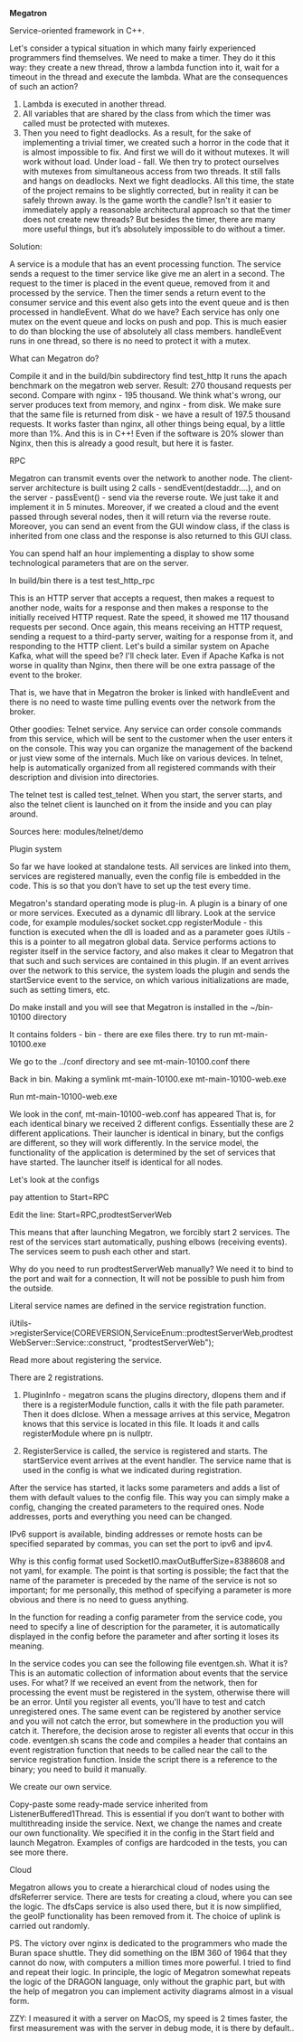 **Megatron**

Service-oriented framework in C++.

Let's consider a typical situation in which many fairly experienced programmers find themselves.
We need to make a timer.
They do it this way: they create a new thread, throw a lambda function into it, wait for a timeout in the thread and execute the lambda.
What are the consequences of such an action?
1. Lambda is executed in another thread.
2. All variables that are shared by the class from which the timer was called must be protected with mutexes.
3. Then you need to fight deadlocks.
As a result, for the sake of implementing a trivial timer, we created such a horror in the code that it is almost impossible to fix.
And first we will do it without mutexes. It will work without load. Under load - fall.
We then try to protect ourselves with mutexes from simultaneous access from two threads.
It still falls and hangs on deadlocks. Next we fight deadlocks. All this time, the state of the project remains to be slightly corrected, but in reality it can be safely thrown away.
Is the game worth the candle?
Isn't it easier to immediately apply a reasonable architectural approach so that the timer does not create new threads?
But besides the timer, there are many more useful things, but it’s absolutely impossible to do without a timer.

Solution:

A service is a module that has an event processing function.
The service sends a request to the timer service like give me an alert in a second.
The request to the timer is placed in the event queue, removed from it and processed by the service.
Then the timer sends a return event to the consumer service and this event also gets into the event queue and is then processed in handleEvent.
What do we have? Each service has only one mutex on the event queue and locks on push and pop. This is much easier to do than blocking the use of absolutely all class members.
handleEvent runs in one thread, so there is no need to protect it with a mutex.

What can Megatron do?

Compile it and in the build/bin subdirectory find test_http
It runs the apach benchmark on the megatron web server.
Result: 270 thousand requests per second. Compare with nginx - 195 thousand.
We think what's wrong, our server produces text from memory, and nginx - from disk. We make sure that the same file is returned from disk - we have a result of 197.5 thousand requests.
It works faster than nginx, all other things being equal, by a little more than 1%. And this is in C++!
Even if the software is 20% slower than Nginx, then this is already a good result, but here it is faster.

RPC

Megatron can transmit events over the network to another node. The client-server architecture is built using 2 calls - sendEvent(destaddr....), and on the server - passEvent() - send via the reverse route.
We just take it and implement it in 5 minutes. Moreover, if we created a cloud and the event passed through several nodes, then it will return via the reverse route. Moreover, you can send an event from the GUI window class,
if the class is inherited from one class and the response is also returned to this GUI class.

You can spend half an hour implementing a display to show some technological parameters that are on the server.

In build/bin there is a test test_http_rpc

This is an HTTP server that accepts a request, then makes a request to another node, waits for a response and then makes a response to the initially received HTTP request.
Rate the speed, it showed me 117 thousand requests per second.
Once again, this means receiving an HTTP request, sending a request to a third-party server, waiting for a response from it, and responding to the HTTP client.
Let's build a similar system on Apache Kafka, what will the speed be? I'll check later. Even if Apache Kafka is not worse in quality than Nginx, then there will be one extra passage of the event to the broker.

That is, we have that in Megatron the broker is linked with handleEvent and there is no need to waste time pulling events over the network from the broker.



Other goodies:
Telnet service. Any service can order console commands from this service, which will be sent to the customer when the user enters it on the console.
This way you can organize the management of the backend or just view some of the internals.
Much like on various devices.
In telnet, help is automatically organized from all registered commands with their description and division into directories.

The telnet test is called test_telnet. When you start, the server starts, and also the telnet client is launched on it from the inside and you can play around.

Sources here: modules/telnet/demo



Plugin system

So far we have looked at standalone tests. All services are linked into them, services are registered manually,
even the config file is embedded in the code.
This is so that you don’t have to set up the test every time.

Megatron's standard operating mode is plug-in. A plugin is a binary of one or more services.
Executed as a dynamic dll library.
Look at the service code, for example modules/socket
socket.cpp
registerModule - this function is executed when the dll is loaded and as a parameter
goes iUtils - this is a pointer to all megatron global data.
Service performs actions to register itself in the service factory, and also makes it clear to Megatron that
that such and such services are contained in this plugin.
If an event arrives over the network to this service, the system loads the plugin and sends the startService event to the service,
on which various initializations are made, such as setting timers, etc.


Do make install and you will see that Megatron is installed in the ~/bin-10100 directory

It contains folders - bin - there are exe files there.
try to run mt-main-10100.exe

We go to the ../conf directory and see mt-main-10100.conf there

Back in bin.
Making a symlink mt-main-10100.exe mt-main-10100-web.exe

Run mt-main-10100-web.exe

We look in the conf, mt-main-10100-web.conf has appeared
That is, for each identical binary we received 2 different configs. Essentially these are 2 different applications. Their launcher is identical in binary, but the configs are different, so they will work differently.
In the service model, the functionality of the application is determined by the set of services that have started. The launcher itself is identical for all nodes.

Let's look at the configs


pay attention to Start=RPC

Edit the line: Start=RPC,prodtestServerWeb

This means that after launching Megatron, we forcibly start 2 services.
The rest of the services start automatically, pushing elbows (receiving events). The services seem to push each other and start.

Why do you need to run prodtestServerWeb manually? We need it to bind to the port and wait for a connection,
It will not be possible to push him from the outside.

Literal service names are defined in the service registration function.

 iUtils->registerService(COREVERSION,ServiceEnum::prodtestServerWeb,prodtestWebServer::Service::construct, "prodtestServerWeb");

 Read more about registering the service.

There are 2 registrations.

1. PluginInfo - megatron scans the plugins directory, dlopens them and if there is a registerModule function, calls it with the file path parameter. Then it does dlclose.
 When a message arrives at this service, Megatron knows that this service is located in this file. It loads it and calls registerModule where pn is nullptr.

2. RegisterService is called, the service is registered and starts. The startService event arrives at the event handler. The service name that is used in the config is
what we indicated during registration.

After the service has started, it lacks some parameters and adds a list of them with default values ​​to the config file.
This way you can simply make a config, changing the created parameters to the required ones. Node addresses, ports and everything you need can be changed.

IPv6 support is available, binding addresses or remote hosts can be specified separated by commas, you can set the port to ipv6 and ipv4.


Why is this config format used SocketIO.maxOutBufferSize=8388608 and not yaml, for example.
The point is that sorting is possible; the fact that the name of the parameter is preceded by the name of the service is not so important; for me personally, this method of specifying a parameter is more obvious and there is no need to guess anything.

In the function for reading a config parameter from the service code, you need to specify a line of description for the parameter,
it is automatically displayed in the config before the parameter and after sorting it loses its meaning.

In the service codes you can see the following file eventgen.sh. What it is? This is an automatic collection of information about events that the service uses. For what?
If we received an event from the network, then for processing the event must be registered in the system, otherwise there will be an error. Until you register all events,
you'll have to test and catch unregistered ones. The same event can be registered by another service and you will not catch the error, but somewhere in the production you will catch it.
Therefore, the decision arose to register all events that occur in this code.
eventgen.sh scans the code and compiles a header that contains an event registration function that needs to be called near the call to the service registration function.
Inside the script there is a reference to the binary; you need to build it manually.

We create our own service.

Copy-paste some ready-made service inherited from ListenerBuffered1Thread. This is essential if you don’t want to bother with multithreading inside the service.
Next, we change the names and create our own functionality.
We specified it in the config in the Start field and launch Megatron.
Examples of configs are hardcoded in the tests, you can see more there.

Cloud

Megatron allows you to create a hierarchical cloud of nodes using the dfsReferrer service. There are tests for creating a cloud, where you can see the logic.
The dfsCaps service is also used there,
but it is now simplified, the geoIP functionality has been removed from it. The choice of uplink is carried out randomly.



PS. The victory over nginx is dedicated to the programmers who made the Buran space shuttle.
They did something on the IBM 360 of 1964 that they cannot do now, with computers a million times more powerful. I tried to find and repeat their logic.
In principle, the logic of Megatron somewhat repeats the logic of the DRAGON language, only without the graphic part,
but with the help of megatron you can implement activity diagrams almost in a visual form.

ZZY: I measured it with a server on MacOS, my speed is 2 times faster, the first measurement was with the server in debug mode, it is there by default..


